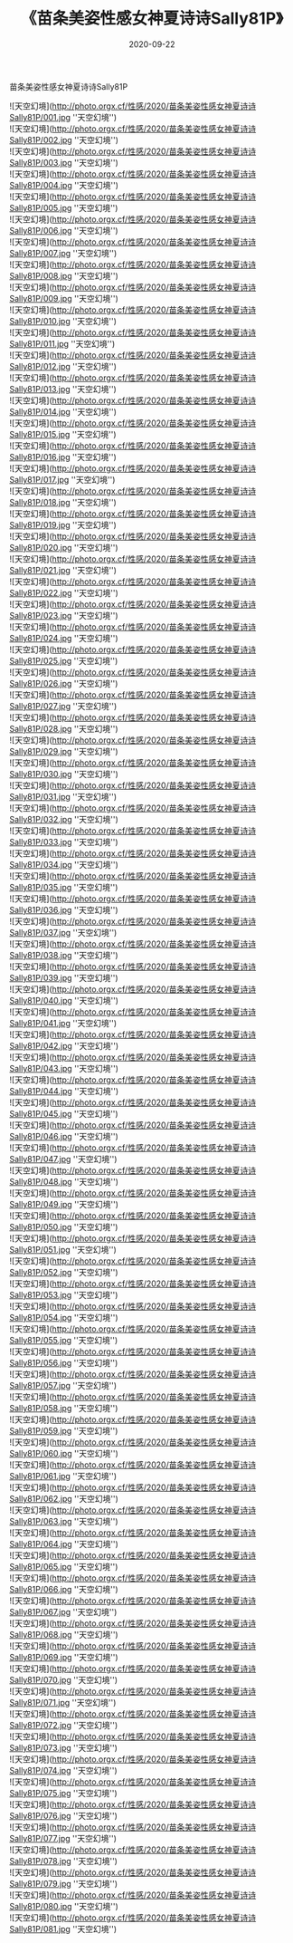 ﻿---
layout: post
title:  《苗条美姿性感女神夏诗诗Sally81P》
date:   2020-09-22
img: http://photo.orgx.cf/性感/2020/苗条美姿性感女神夏诗诗Sally81P/000.jpg
categories: [美女, 性感, 泳衣]
---

苗条美姿性感女神夏诗诗Sally81P



![天空幻境](http://photo.orgx.cf/性感/2020/苗条美姿性感女神夏诗诗Sally81P/001.jpg ''天空幻境'') <br>
![天空幻境](http://photo.orgx.cf/性感/2020/苗条美姿性感女神夏诗诗Sally81P/002.jpg ''天空幻境'') <br>
![天空幻境](http://photo.orgx.cf/性感/2020/苗条美姿性感女神夏诗诗Sally81P/003.jpg ''天空幻境'') <br>
![天空幻境](http://photo.orgx.cf/性感/2020/苗条美姿性感女神夏诗诗Sally81P/004.jpg ''天空幻境'') <br>
![天空幻境](http://photo.orgx.cf/性感/2020/苗条美姿性感女神夏诗诗Sally81P/005.jpg ''天空幻境'') <br>
![天空幻境](http://photo.orgx.cf/性感/2020/苗条美姿性感女神夏诗诗Sally81P/006.jpg ''天空幻境'') <br>
![天空幻境](http://photo.orgx.cf/性感/2020/苗条美姿性感女神夏诗诗Sally81P/007.jpg ''天空幻境'') <br>
![天空幻境](http://photo.orgx.cf/性感/2020/苗条美姿性感女神夏诗诗Sally81P/008.jpg ''天空幻境'') <br>
![天空幻境](http://photo.orgx.cf/性感/2020/苗条美姿性感女神夏诗诗Sally81P/009.jpg ''天空幻境'') <br>
![天空幻境](http://photo.orgx.cf/性感/2020/苗条美姿性感女神夏诗诗Sally81P/010.jpg ''天空幻境'') <br>
![天空幻境](http://photo.orgx.cf/性感/2020/苗条美姿性感女神夏诗诗Sally81P/011.jpg ''天空幻境'') <br>
![天空幻境](http://photo.orgx.cf/性感/2020/苗条美姿性感女神夏诗诗Sally81P/012.jpg ''天空幻境'') <br>
![天空幻境](http://photo.orgx.cf/性感/2020/苗条美姿性感女神夏诗诗Sally81P/013.jpg ''天空幻境'') <br>
![天空幻境](http://photo.orgx.cf/性感/2020/苗条美姿性感女神夏诗诗Sally81P/014.jpg ''天空幻境'') <br>
![天空幻境](http://photo.orgx.cf/性感/2020/苗条美姿性感女神夏诗诗Sally81P/015.jpg ''天空幻境'') <br>
![天空幻境](http://photo.orgx.cf/性感/2020/苗条美姿性感女神夏诗诗Sally81P/016.jpg ''天空幻境'') <br>
![天空幻境](http://photo.orgx.cf/性感/2020/苗条美姿性感女神夏诗诗Sally81P/017.jpg ''天空幻境'') <br>
![天空幻境](http://photo.orgx.cf/性感/2020/苗条美姿性感女神夏诗诗Sally81P/018.jpg ''天空幻境'') <br>
![天空幻境](http://photo.orgx.cf/性感/2020/苗条美姿性感女神夏诗诗Sally81P/019.jpg ''天空幻境'') <br>
![天空幻境](http://photo.orgx.cf/性感/2020/苗条美姿性感女神夏诗诗Sally81P/020.jpg ''天空幻境'') <br>
![天空幻境](http://photo.orgx.cf/性感/2020/苗条美姿性感女神夏诗诗Sally81P/021.jpg ''天空幻境'') <br>
![天空幻境](http://photo.orgx.cf/性感/2020/苗条美姿性感女神夏诗诗Sally81P/022.jpg ''天空幻境'') <br>
![天空幻境](http://photo.orgx.cf/性感/2020/苗条美姿性感女神夏诗诗Sally81P/023.jpg ''天空幻境'') <br>
![天空幻境](http://photo.orgx.cf/性感/2020/苗条美姿性感女神夏诗诗Sally81P/024.jpg ''天空幻境'') <br>
![天空幻境](http://photo.orgx.cf/性感/2020/苗条美姿性感女神夏诗诗Sally81P/025.jpg ''天空幻境'') <br>
![天空幻境](http://photo.orgx.cf/性感/2020/苗条美姿性感女神夏诗诗Sally81P/026.jpg ''天空幻境'') <br>
![天空幻境](http://photo.orgx.cf/性感/2020/苗条美姿性感女神夏诗诗Sally81P/027.jpg ''天空幻境'') <br>
![天空幻境](http://photo.orgx.cf/性感/2020/苗条美姿性感女神夏诗诗Sally81P/028.jpg ''天空幻境'') <br>
![天空幻境](http://photo.orgx.cf/性感/2020/苗条美姿性感女神夏诗诗Sally81P/029.jpg ''天空幻境'') <br>
![天空幻境](http://photo.orgx.cf/性感/2020/苗条美姿性感女神夏诗诗Sally81P/030.jpg ''天空幻境'') <br>
![天空幻境](http://photo.orgx.cf/性感/2020/苗条美姿性感女神夏诗诗Sally81P/031.jpg ''天空幻境'') <br>
![天空幻境](http://photo.orgx.cf/性感/2020/苗条美姿性感女神夏诗诗Sally81P/032.jpg ''天空幻境'') <br>
![天空幻境](http://photo.orgx.cf/性感/2020/苗条美姿性感女神夏诗诗Sally81P/033.jpg ''天空幻境'') <br>
![天空幻境](http://photo.orgx.cf/性感/2020/苗条美姿性感女神夏诗诗Sally81P/034.jpg ''天空幻境'') <br>
![天空幻境](http://photo.orgx.cf/性感/2020/苗条美姿性感女神夏诗诗Sally81P/035.jpg ''天空幻境'') <br>
![天空幻境](http://photo.orgx.cf/性感/2020/苗条美姿性感女神夏诗诗Sally81P/036.jpg ''天空幻境'') <br>
![天空幻境](http://photo.orgx.cf/性感/2020/苗条美姿性感女神夏诗诗Sally81P/037.jpg ''天空幻境'') <br>
![天空幻境](http://photo.orgx.cf/性感/2020/苗条美姿性感女神夏诗诗Sally81P/038.jpg ''天空幻境'') <br>
![天空幻境](http://photo.orgx.cf/性感/2020/苗条美姿性感女神夏诗诗Sally81P/039.jpg ''天空幻境'') <br>
![天空幻境](http://photo.orgx.cf/性感/2020/苗条美姿性感女神夏诗诗Sally81P/040.jpg ''天空幻境'') <br>
![天空幻境](http://photo.orgx.cf/性感/2020/苗条美姿性感女神夏诗诗Sally81P/041.jpg ''天空幻境'') <br>
![天空幻境](http://photo.orgx.cf/性感/2020/苗条美姿性感女神夏诗诗Sally81P/042.jpg ''天空幻境'') <br>
![天空幻境](http://photo.orgx.cf/性感/2020/苗条美姿性感女神夏诗诗Sally81P/043.jpg ''天空幻境'') <br>
![天空幻境](http://photo.orgx.cf/性感/2020/苗条美姿性感女神夏诗诗Sally81P/044.jpg ''天空幻境'') <br>
![天空幻境](http://photo.orgx.cf/性感/2020/苗条美姿性感女神夏诗诗Sally81P/045.jpg ''天空幻境'') <br>
![天空幻境](http://photo.orgx.cf/性感/2020/苗条美姿性感女神夏诗诗Sally81P/046.jpg ''天空幻境'') <br>
![天空幻境](http://photo.orgx.cf/性感/2020/苗条美姿性感女神夏诗诗Sally81P/047.jpg ''天空幻境'') <br>
![天空幻境](http://photo.orgx.cf/性感/2020/苗条美姿性感女神夏诗诗Sally81P/048.jpg ''天空幻境'') <br>
![天空幻境](http://photo.orgx.cf/性感/2020/苗条美姿性感女神夏诗诗Sally81P/049.jpg ''天空幻境'') <br>
![天空幻境](http://photo.orgx.cf/性感/2020/苗条美姿性感女神夏诗诗Sally81P/050.jpg ''天空幻境'') <br>
![天空幻境](http://photo.orgx.cf/性感/2020/苗条美姿性感女神夏诗诗Sally81P/051.jpg ''天空幻境'') <br>
![天空幻境](http://photo.orgx.cf/性感/2020/苗条美姿性感女神夏诗诗Sally81P/052.jpg ''天空幻境'') <br>
![天空幻境](http://photo.orgx.cf/性感/2020/苗条美姿性感女神夏诗诗Sally81P/053.jpg ''天空幻境'') <br>
![天空幻境](http://photo.orgx.cf/性感/2020/苗条美姿性感女神夏诗诗Sally81P/054.jpg ''天空幻境'') <br>
![天空幻境](http://photo.orgx.cf/性感/2020/苗条美姿性感女神夏诗诗Sally81P/055.jpg ''天空幻境'') <br>
![天空幻境](http://photo.orgx.cf/性感/2020/苗条美姿性感女神夏诗诗Sally81P/056.jpg ''天空幻境'') <br>
![天空幻境](http://photo.orgx.cf/性感/2020/苗条美姿性感女神夏诗诗Sally81P/057.jpg ''天空幻境'') <br>
![天空幻境](http://photo.orgx.cf/性感/2020/苗条美姿性感女神夏诗诗Sally81P/058.jpg ''天空幻境'') <br>
![天空幻境](http://photo.orgx.cf/性感/2020/苗条美姿性感女神夏诗诗Sally81P/059.jpg ''天空幻境'') <br>
![天空幻境](http://photo.orgx.cf/性感/2020/苗条美姿性感女神夏诗诗Sally81P/060.jpg ''天空幻境'') <br>
![天空幻境](http://photo.orgx.cf/性感/2020/苗条美姿性感女神夏诗诗Sally81P/061.jpg ''天空幻境'') <br>
![天空幻境](http://photo.orgx.cf/性感/2020/苗条美姿性感女神夏诗诗Sally81P/062.jpg ''天空幻境'') <br>
![天空幻境](http://photo.orgx.cf/性感/2020/苗条美姿性感女神夏诗诗Sally81P/063.jpg ''天空幻境'') <br>
![天空幻境](http://photo.orgx.cf/性感/2020/苗条美姿性感女神夏诗诗Sally81P/064.jpg ''天空幻境'') <br>
![天空幻境](http://photo.orgx.cf/性感/2020/苗条美姿性感女神夏诗诗Sally81P/065.jpg ''天空幻境'') <br>
![天空幻境](http://photo.orgx.cf/性感/2020/苗条美姿性感女神夏诗诗Sally81P/066.jpg ''天空幻境'') <br>
![天空幻境](http://photo.orgx.cf/性感/2020/苗条美姿性感女神夏诗诗Sally81P/067.jpg ''天空幻境'') <br>
![天空幻境](http://photo.orgx.cf/性感/2020/苗条美姿性感女神夏诗诗Sally81P/068.jpg ''天空幻境'') <br>
![天空幻境](http://photo.orgx.cf/性感/2020/苗条美姿性感女神夏诗诗Sally81P/069.jpg ''天空幻境'') <br>
![天空幻境](http://photo.orgx.cf/性感/2020/苗条美姿性感女神夏诗诗Sally81P/070.jpg ''天空幻境'') <br>
![天空幻境](http://photo.orgx.cf/性感/2020/苗条美姿性感女神夏诗诗Sally81P/071.jpg ''天空幻境'') <br>
![天空幻境](http://photo.orgx.cf/性感/2020/苗条美姿性感女神夏诗诗Sally81P/072.jpg ''天空幻境'') <br>
![天空幻境](http://photo.orgx.cf/性感/2020/苗条美姿性感女神夏诗诗Sally81P/073.jpg ''天空幻境'') <br>
![天空幻境](http://photo.orgx.cf/性感/2020/苗条美姿性感女神夏诗诗Sally81P/074.jpg ''天空幻境'') <br>
![天空幻境](http://photo.orgx.cf/性感/2020/苗条美姿性感女神夏诗诗Sally81P/075.jpg ''天空幻境'') <br>
![天空幻境](http://photo.orgx.cf/性感/2020/苗条美姿性感女神夏诗诗Sally81P/076.jpg ''天空幻境'') <br>
![天空幻境](http://photo.orgx.cf/性感/2020/苗条美姿性感女神夏诗诗Sally81P/077.jpg ''天空幻境'') <br>
![天空幻境](http://photo.orgx.cf/性感/2020/苗条美姿性感女神夏诗诗Sally81P/078.jpg ''天空幻境'') <br>
![天空幻境](http://photo.orgx.cf/性感/2020/苗条美姿性感女神夏诗诗Sally81P/079.jpg ''天空幻境'') <br>
![天空幻境](http://photo.orgx.cf/性感/2020/苗条美姿性感女神夏诗诗Sally81P/080.jpg ''天空幻境'') <br>
![天空幻境](http://photo.orgx.cf/性感/2020/苗条美姿性感女神夏诗诗Sally81P/081.jpg ''天空幻境'') <br>